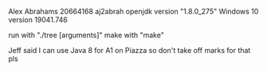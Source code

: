  Alex Abrahams
 20664168 aj2abrah
 openjdk version "1.8.0_275"
 Windows 10 version 19041.746
 
 run with "./tree [arguments]"
 make with "make"
 
 Jeff said I can use Java 8 for A1 on Piazza so don't take off marks for that pls
